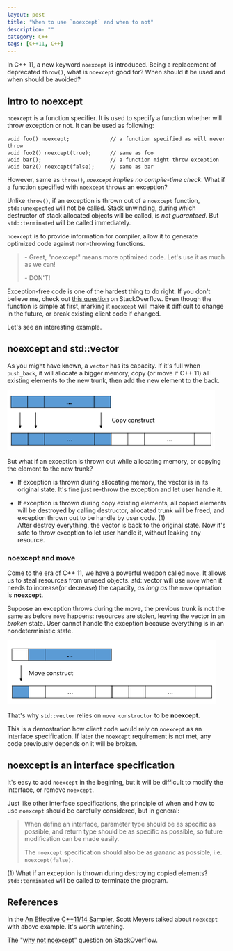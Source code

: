 ```yaml
---
layout: post
title: "When to use `noexcept` and when to not"
description: ""
category: C++
tags: [C++11, C++]
---
```


In C++ 11, a new keyword `noexcept` is introduced. Being a replacement of deprecated `throw()`, what is `noexcept` good for? When should it be used and when should be avoided?

## Intro to noexcept

`noexcept` is a function specifier. It is used to specify a function whether will throw exception or not. It can be used as following:

    void foo() noexcept;             // a function specified as will never throw
    void foo2() noexcept(true);      // same as foo
    void bar();                      // a function might throw exception
    void bar2() noexcept(false);     // same as bar

However, same as `throw()`, *`noexcept` implies no compile-time check*. What if a function specified with `noexcept` throws an exception?

Unlike `throw()`, if an exception is thrown out of a `noexcept` function, `std::unexpected` will not be called. Stack unwinding, during which destructor of stack allocated objects will be called, is *not guaranteed*. But `std::terminated` will be called immediately.

`noexcept` is to provide information for compiler, allow it to generate optimized code against non-throwing functions.

> \- Great, "noexcept" means more optimized code. Let's use it as much as we can!
>
> \- DON'T!

Exception-free code is one of the hardest thing to do right. If you don't believe me, check out [this question] on StackOverflow. Even though the function is simple at first, marking it `noexcept` will make it difficult to change in the future, or break existing client code if changed.

Let's see an interesting example.

## noexcept and std::vector

As you might have known, a `vector` has its capacity. If it's full when `push_back`, it will allocate a bigger memory, copy (or move if C++ 11) all existing elements to the new trunk, then add the new element to the back.

![Use copy constructor to expand a vector]

But what if an exception is thrown out while allocating memory, or copying the element to the new trunk?

- If exception is thrown during allocating memory, the vector is in its original state. It's fine just re-throw the exception and let user handle it.

- If exception is thrown during copy existing elements, all copied elements will be destroyed by calling destructor, allocated trunk will be freed, and exception thrown out to be handle by user code. (1)  
After destroy everything, the vector is back to the original state. Now it's safe to throw exception to let user handle it, without leaking any resource.

### noexcept and move

Come to the era of C++ 11, we have a powerful weapon called `move`. It allows us to steal resources from unused objects. std::vector will use `move` when it needs to increase(or decrease) the capacity, *as long as* the `move` operation is **noexcept**.

Suppose an exception throws during the move, the previous trunk is not the same as before `move` happens: resources are stolen, leaving the vector in an *broken* state. User cannot handle the exception because everything is in an nondeterministic state.

![Use move constructor to expand a vector]

That's why `std::vector` relies on `move constructor` to be **noexcept**.

This is a demostration how client code would rely on `noexcept` as an interface specification. If later the `noexcept` requirement is not met, any code previously depends on it will be broken.

## noexcept is an interface specification

It's easy to add `noexcept` in the begining, but it will be difficult to modify the interface, or remove `noexcept`.

Just like other interface specifications, the principle of when and how to use `noexcept` should be carefully considered, but in general:

> When define an interface, parameter type should be as specific as
> possible, and return type should be as specific as possible, so future
> modification can be made easily.   
>
> The `noexcept` specification should also be as *generic* as possible,
> i.e. `noexcept(false)`.

(1) What if an exception is thrown during destroying copied elements?  
    `std::terminated` will be called to terminate the program.

## References

In the [An Effective C++11/14 Sampler], Scott Meyers talked about `noexcept` with above example. It's worth watching.

The "[why not noexcept]" question on StackOverflow.

[why not noexcept]: http://stackoverflow.com/a/20521414/2190129
[An Effective C++11/14 Sampler]: http://channel9.msdn.com/Events/GoingNative/2013/An-Effective-Cpp11-14-Sampler
[this question]: http://stackoverflow.com/questions/1853243/c-do-you-really-write-exception-safe-code
[Use copy constructor to expand a vector]:/assets/posts/when-to-use-noexcept-and-when-to-not/copy-construct.png
[Use move constructor to expand a vector]:/assets/posts/when-to-use-noexcept-and-when-to-not/move-construct.png
